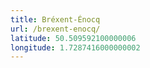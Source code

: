 ```yaml
---
title: Bréxent-Énocq
url: /brexent-enocq/
latitude: 50.509592100000006
longitude: 1.7287416000000002
---
```

